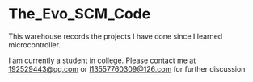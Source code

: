 # The_Evo_SCM_Code
This warehouse records the projects I have done since I learned microcontroller.

I am currently a student in college. Please contact me at 192529443@qq.com or l13557760309@126.com for further discussion
